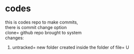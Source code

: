 # codes
this is codes repo
to make commits, <br> there is commit change option <br>
clone= github repo brought to system<br>
changes: <br>
1. untracked= new folder created inside the folder of file= U
